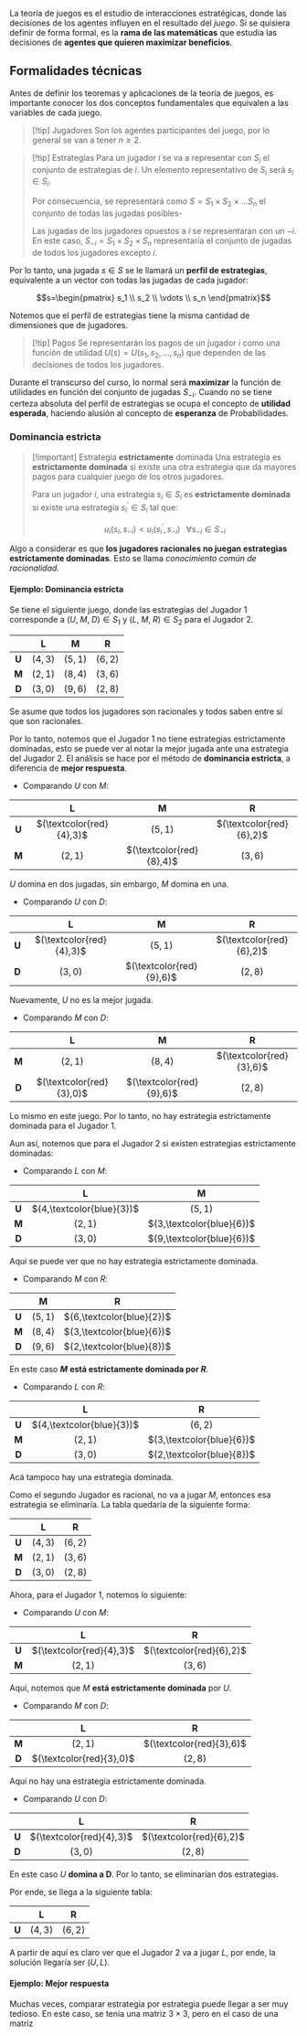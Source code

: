 
La teoría de juegos es el estudio de interacciones estratégicas, donde las decisiones de los agentes influyen en el resultado del *juego*. Si se quisiera definir de forma formal, es la **rama de las matemáticas** que estudia las decisiones de **agentes que quieren maximizar beneficios**. 

## Formalidades técnicas 

Antes de definir los teoremas y aplicaciones de la teoría de juegos, es importante conocer los dos conceptos fundamentales que equivalen a las variables de cada juego. 

>[!tip] Jugadores 
>Son los agentes participantes del juego, por lo general se van a tener $n\geq 2$. 

>[!tip] Estrategias 
>Para un jugador $i$ se va a representar con $S_i$ el conjunto de estrategias de $i$. Un elemento representativo de $S_i$ será $s_i\in S_i$. 
>
>Por consecuencia, se representará como $S=S_1\times S_2\times\dots S_n$ el conjunto de todas las jugadas posibles-
>
>Las jugadas de los jugadores opuestos a $i$ se representaran con un $-i$. En este caso, $S_{-i}=S_1\times S_2\times S_n$ representaría el conjunto de jugadas de todos los jugadores excepto $i$. 

Por lo tanto, una jugada $s\in S$ se le llamará un **perfil de estrategias**, equivalente a un vector con todas las jugadas de cada jugador: 

$$s=\begin{pmatrix}
s_1 \\
s_2 \\
\vdots \\
s_n
\end{pmatrix}$$

Notemos que el perfil de estrategias tiene la misma cantidad de dimensiones que de jugadores. 

>[!tip] Pagos 
>Se representarán los pagos de un jugador $i$ como una función de utilidad $U(s)=U(s_1,s_2,\dots,s_n)$ que dependen de las decisiones de todos los jugadores. 

Durante el transcurso del curso, lo normal será **maximizar** la función de utilidades en función del conjunto de jugadas $S_{-i}$. Cuando no se tiene certeza absoluta del perfil de estrategias se ocupa el concepto de **utilidad esperada**, haciendo alusión al concepto de **esperanza** de Probabilidades. 

###  Dominancia estricta 

>[!important] Estrategia **estrictamente** dominada 
>Una estrategia es **estrictamente dominada** si existe una otra estrategia que da mayores pagos para cualquier juego de los otros jugadores.
>
>Para un jugador $i$, una estrategia $s_i\in S_i$ es **estrictamente dominada** si existe una estrategia $s_{i}^{'}\in S_i$ tal que: 
>
>$$u_i(s_i,s_{-i})<u_i(s_{i}^{'},s_{-i})\;\;\;\forall s_{-i}\in S_{-i}$$

Algo a considerar es que **los jugadores racionales no juegan estrategias estrictamente dominadas**. Esto se llama *conocimiento común de racionalidad*. 

#### Ejemplo: Dominancia estricta 

Se tiene el siguiente juego, donde las estrategias del Jugador $1$ corresponde a $(U,\; M,\; D)\in S_1$ y $(L,\; M,\; R)\in S_2$ para el Jugador $2$. 


|       |  **L**  |  **M**  |  **R**  |
|:-----:|:-------:|:-------:|:-------:|
| **U** | $(4,3)$ | $(5,1)$ | $(6,2)$ |
| **M** | $(2,1)$ | $(8,4)$ |$(3,6)$   |
| **D** | $(3,0)$ | $(9,6)$ | $(2,8)$ |


Se asume que todos los jugadores son racionales y todos saben entre sí que son racionales. 

Por lo tanto, notemos que el Jugador $1$ no tiene estrategias estrictamente dominadas, esto se puede ver al notar la mejor jugada ante una estrategia del Jugador $2$. El análisis se hace por el método de **dominancia estricta**, a diferencia de **mejor respuesta**. 

- Comparando $U$ con $M$: 

|       |          **L**           |          **M**           |          **R**           |
|:-----:|:------------------------:|:------------------------:|:------------------------:|
| **U** | $(\textcolor{red}{4},3)$ |         $(5,1)$          |         $(\textcolor{red}{6},2)$          |
| **M** |         $(2,1)$          |   $(\textcolor{red}{8},4)$            |   $(3,6)$   |


$U$ domina en dos jugadas, sin embargo, $M$ domina en una. 

- Comparando $U$ con $D$: 

|       |  **L**  |  **M**  |  **R**  |
|:-----:|:-------:|:-------:|:-------:|
| **U** | $(\textcolor{red}{4},3)$ | $(5,1)$ | $(\textcolor{red}{6},2)$ |
| **D** | $(3,0)$ | $(\textcolor{red}{9},6)$ | $(2,8)$ |


Nuevamente, $U$ no es la mejor jugada. 

- Comparando $M$ con $D$: 

|       |  **L**  |  **M**  |  **R**  |
|:-----:|:-------:|:-------:|:-------:|
| **M** | $(2,1)$ | $(8,4)$ |$(\textcolor{red}{3},6)$   |
| **D** | $(\textcolor{red}{3},0)$ | $(\textcolor{red}{9},6)$ | $(2,8)$ |


Lo mismo en este juego. Por lo tanto, no hay estrategia estrictamente dominada para el Jugador $1$. 

Aun así, notemos que para el Jugador $2$ si existen estrategias estrictamente dominadas:

- Comparando $L$ con $M$: 

|       |           **L**           |           **M**           |
|:-----:|:-------------------------:|:-------------------------:|
| **U** | $(4,\textcolor{blue}{3})$ |          $(5,1)$          |
| **M** |          $(2,1)$          | $(3,\textcolor{blue}{6})$ |
| **D** |          $(3,0)$          |          $(9,\textcolor{blue}{6})$          |


Aquí se puede ver que no hay estrategía estrictamente dominada. 

- Comparando $M$ con $R$: 

|       |  **M**  |  **R**  |
|:-----:|:-------:|:-------:|
| **U** | $(5,1)$ | $(6,\textcolor{blue}{2})$ |
| **M** | $(8,4)$ | $(3,\textcolor{blue}{6})$ |
| **D** | $(9,6)$ | $(2,\textcolor{blue}{8})$ |


En este caso **$M$** **está estrictamente dominada por $R$**. 

- Comparando $L$ con $R$: 

|       |  **L**  |  **R**  |
|:-----:|:-------:|:-------:|
| **U** | $(4,\textcolor{blue}{3})$ | $(6,2)$ |
| **M** | $(2,1)$ | $(3,\textcolor{blue}{6})$ |
| **D** | $(3,0)$ | $(2,\textcolor{blue}{8})$ |


Acá tampoco hay una estrategia dominada. 

Como el segundo Jugador es racional, no va a jugar $M$, entonces esa estrategia se eliminaría. La tabla quedaría de la siguiente forma: 


|       |  **L**  |  **R**  |
|:-----:|:-------:|:-------:|
| **U** | $(4,3)$ | $(6,2)$ |
| **M** | $(2,1)$ | $(3,6)$ |
| **D** | $(3,0)$ | $(2,8)$ |


Ahora, para el Jugador $1$, notemos lo siguiente: 

- Comparando $U$ con $M$: 

|       |  **L**  |  **R**  |
|:-----:|:-------:|:-------:|
| **U** | $(\textcolor{red}{4},3)$ | $(\textcolor{red}{6},2)$ |
| **M** | $(2,1)$ | $(3,6)$ |


Aquí, notemos que $M$ **está estrictamente dominada** por $U$. 

- Comparando $M$ con $D$: 

|       |  **L**  |  **R**  |
|:-----:|:-------:|:-------:|
| **M** | $(2,1)$ | $(\textcolor{red}{3},6)$ |
| **D** | $(\textcolor{red}{3},0)$ | $(2,8)$ |


Aquí no hay una estrategia estríctamente dominada. 

- Comparando $U$ con $D$: 

|       |  **L**  |  **R**  |
|:-----:|:-------:|:-------:|
| **U** | $(\textcolor{red}{4},3)$ | $(\textcolor{red}{6},2)$ |
| **D** | $(3,0)$ | $(2,8)$ |


En este caso $U$ **domina a D**. Por lo tanto, se eliminarían dos estrategias. 

Por ende, se llega a la siguiente tabla: 

|       |  **L**  |  **R**  |
|:-----:|:-------:|:-------:|
| **U** | $(4,3)$ | $(6,2)$ |


A partir de aquí es claro ver que el Jugador $2$ va a jugar $L$, por ende, la solución llegaría ser $(U,L)$. 

#### Ejemplo: Mejor respuesta 

Muchas veces, comparar estrategia por estrategia puede llegar a ser muy tedioso. En este caso, se tenía una matriz $3\times 3$, pero en el caso de una matriz 